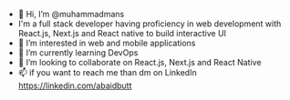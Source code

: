 - 👋 Hi, I’m @muhammadmans
- I'm a full stack developer having proficiency in web development with React.js, Next.js and React native to build interactive UI
- 👀 I’m interested in web and mobile applications
- 🌱 I’m currently learning DevOps
- 💞️ I’m looking to collaborate on React.js, Next.js and React Native
- 📫 if you want to reach me than dm on LinkedIn https://linkedin.com/abaidbutt 

<!---
muhammadmans/muhammadmans is a ✨ special ✨ repository because its `README.md` (this file) appears on your GitHub profile.
You can click the Preview link to take a look at your changes.
--->
